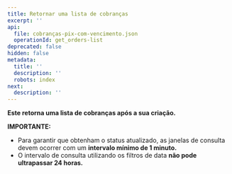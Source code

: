 ```yaml
---
title: Retornar uma lista de cobranças
excerpt: ''
api:
  file: cobranças-pix-com-vencimento.json
  operationId: get_orders-list
deprecated: false
hidden: false
metadata:
  title: ''
  description: ''
  robots: index
next:
  description: ''
---
```

**Este retorna uma lista de cobranças após a sua criação.**

**IMPORTANTE:**

* Para garantir que obtenham o status atualizado, as janelas de consulta devem ocorrer com um **intervalo mínimo de 1 minuto.**
* O intervalo de consulta utilizando os filtros de data **não pode ultrapassar 24 horas.**
